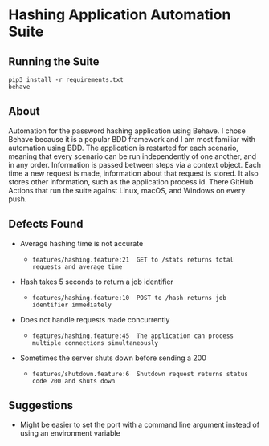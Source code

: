 # Hashing Application Automation Suite

## Running the Suite

    pip3 install -r requirements.txt
    behave

## About

Automation for the password hashing application using Behave. I chose Behave because it is a popular BDD framework and I am most familiar with automation using BDD. The application is restarted for each scenario, meaning that every scenario can be run independently of one another, and in any order. Information is passed between steps via a context object. Each time a new request is made, information about that request is stored. It also stores other information, such as the application process id.  There GitHub Actions that run the suite against Linux, macOS, and Windows on every push.

## Defects Found

- Average hashing time is not accurate
  -     features/hashing.feature:21  GET to /stats returns total requests and average time
- Hash takes 5 seconds to return a job identifier
  -     features/hashing.feature:10  POST to /hash returns job identifier immediately
- Does not handle requests made concurrently
  -     features/hashing.feature:45  The application can process multiple connections simultaneously
- Sometimes the server shuts down before sending a 200
  -     features/shutdown.feature:6  Shutdown request returns status code 200 and shuts down

## Suggestions

- Might be easier to set the port with a command line argument instead of using an environment variable
